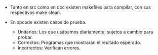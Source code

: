 * Tanto en src como en doc existen makefiles para compilar, con sus respectivos make clean.
* En xpcode existen casos de prueba.

  * Unitarios: Los que usábamos diariamente, sujetos a cambio para probar.
  * Correctos: Programas que mostrarán el reultado esperado.
  * Incorrectos: Verifican errores.
